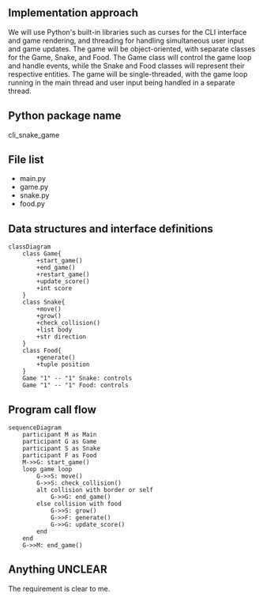 ## Implementation approach

We will use Python's built-in libraries such as curses for the CLI interface and game rendering, and threading for handling simultaneous user input and game updates. The game will be object-oriented, with separate classes for the Game, Snake, and Food. The Game class will control the game loop and handle events, while the Snake and Food classes will represent their respective entities. The game will be single-threaded, with the game loop running in the main thread and user input being handled in a separate thread.

## Python package name

cli_snake_game

## File list

- main.py
- game.py
- snake.py
- food.py

## Data structures and interface definitions


    classDiagram
        class Game{
            +start_game()
            +end_game()
            +restart_game()
            +update_score()
            +int score
        }
        class Snake{
            +move()
            +grow()
            +check_collision()
            +list body
            +str direction
        }
        class Food{
            +generate()
            +tuple position
        }
        Game "1" -- "1" Snake: controls
        Game "1" -- "1" Food: controls
    

## Program call flow


    sequenceDiagram
        participant M as Main
        participant G as Game
        participant S as Snake
        participant F as Food
        M->>G: start_game()
        loop game loop
            G->>S: move()
            G->>S: check_collision()
            alt collision with border or self
                G->>G: end_game()
            else collision with food
                G->>S: grow()
                G->>F: generate()
                G->>G: update_score()
            end
        end
        G->>M: end_game()
    

## Anything UNCLEAR

The requirement is clear to me.

